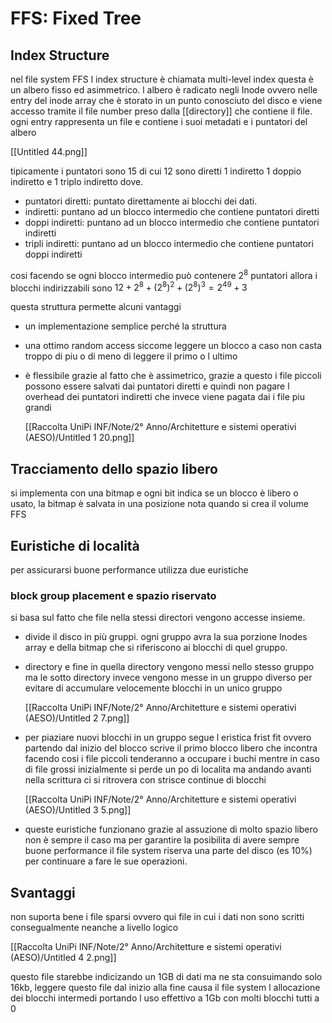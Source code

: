 # FFS: Fixed Tree

## Index Structure

nel file system FFS l index structure è chiamata multi-level index questa è un albero fisso ed asimmetrico.  l albero è radicato negli Inode ovvero nelle entry del inode array  che è storato in un punto conosciuto del disco e viene accesso tramite il file number preso dalla [[directory]] che contiene il file. ogni entry rappresenta un file e contiene i suoi metadati e i puntatori del albero

[[Untitled 44.png]]

tipicamente i puntatori sono 15 di cui 12 sono diretti 1 indiretto 1 doppio indiretto e 1 triplo indiretto dove.

- puntatori diretti: puntato direttamente ai blocchi dei dati.
- indiretti: puntano ad un blocco intermedio che contiene puntatori diretti
- doppi indiretti: puntano ad un blocco intermedio che contiene puntatori indiretti
- tripli indiretti: puntano ad un blocco intermedio che contiene puntatori doppi indiretti

cosi facendo se ogni blocco intermedio può contenere $2^{8}$ puntatori allora i blocchi indirizzabili sono $12+2^{8}+(2^{8})^{2}+(2^{8})^{3} = 2^{49}+3$

questa struttura permette alcuni vantaggi

- un implementazione semplice perché la struttura
- una ottimo random access siccome leggere un blocco a caso non casta troppo di piu  o di meno di leggere il primo o l ultimo
- è flessibile grazie al fatto che è assimetrico, grazie a questo i file piccoli possono essere salvati dai puntatori diretti e quindi non pagare l overhead dei puntatori indiretti che invece viene pagata dai i file piu grandi

    [[Raccolta UniPi INF/Note/2° Anno/Architetture e sistemi operativi (AESO)/Untitled 1 20.png]]


## Tracciamento dello spazio libero

si implementa con una bitmap e ogni bit indica se un blocco è libero o usato, la bitmap è salvata in una posizione nota quando si crea il volume FFS

## Euristiche di località

per assicurarsi buone performance utilizza due euristiche

### block group placement e spazio riservato

si basa sul fatto che file nella stessi directori vengono accesse insieme.

- divide il disco in più gruppi. ogni gruppo avra la sua porzione Inodes array  e della bitmap che si riferiscono ai blocchi di quel gruppo.
- directory e fine in quella directory vengono messi nello stesso gruppo ma le sotto directory invece vengono messe in un gruppo diverso per evitare di accumulare velocemente blocchi in un unico gruppo

    [[Raccolta UniPi INF/Note/2° Anno/Architetture e sistemi operativi (AESO)/Untitled 2 7.png]]

- per piaziare nuovi blocchi in un gruppo segue l eristica frist fit ovvero partendo dal inizio del blocco scrive il primo blocco libero che incontra facendo cosi i file piccoli tenderanno a occupare i buchi mentre in caso di file grossi inizialmente si perde un po di localita ma andando avanti nella scrittura ci si ritrovera con strisce continue di blocchi

    [[Raccolta UniPi INF/Note/2° Anno/Architetture e sistemi operativi (AESO)/Untitled 3 5.png]]

- queste euristiche funzionano grazie al assuzione di molto spazio libero non è sempre il caso ma per garantire la posibilita di avere sempre buone performance il file system riserva una parte del disco (es 10%) per continuare a fare le sue operazioni.

## Svantaggi

non suporta bene i file sparsi ovvero qui file in cui i dati non sono scritti consegualmente neanche a livello logico

[[Raccolta UniPi INF/Note/2° Anno/Architetture e sistemi operativi (AESO)/Untitled 4 2.png]]

questo file starebbe indicizando un 1GB di dati ma ne sta consuimando solo 16kb, leggere questo file dal inizio alla fine causa il file system l allocazione dei blocchi intermedi portando l uso effettivo a 1Gb con molti blocchi tutti a 0

